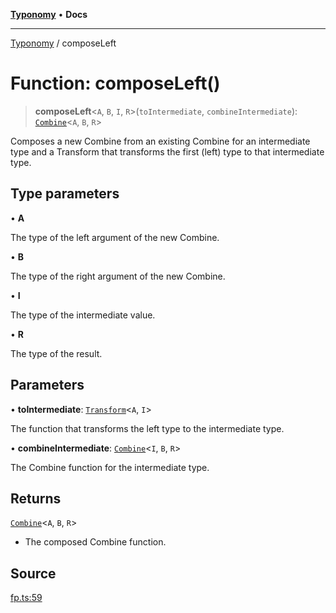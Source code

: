 [**Typonomy**](../README.md) • **Docs**

***

[Typonomy](../globals.md) / composeLeft

# Function: composeLeft()

> **composeLeft**\<`A`, `B`, `I`, `R`\>(`toIntermediate`, `combineIntermediate`): [`Combine`](../type-aliases/Combine.md)\<`A`, `B`, `R`\>

Composes a new Combine from an existing Combine for an intermediate type
and a Transform that transforms the first (left) type to that intermediate type.

## Type parameters

• **A**

The type of the left argument of the new Combine.

• **B**

The type of the right argument of the new Combine.

• **I**

The type of the intermediate value.

• **R**

The type of the result.

## Parameters

• **toIntermediate**: [`Transform`](../type-aliases/Transform.md)\<`A`, `I`\>

The function that transforms the left type to the intermediate type.

• **combineIntermediate**: [`Combine`](../type-aliases/Combine.md)\<`I`, `B`, `R`\>

The Combine function for the intermediate type.

## Returns

[`Combine`](../type-aliases/Combine.md)\<`A`, `B`, `R`\>

- The composed Combine function.

## Source

[fp.ts:59](https://github.com/softcraft-development/typonomy/blob/f77f6002b19dd65199e89540af6d271db08bf123/src/fp.ts#L59)
